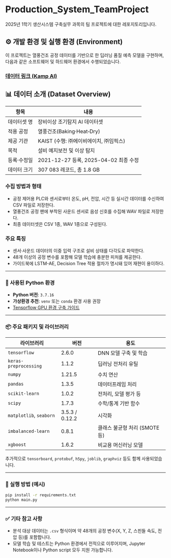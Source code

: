 # Production_System_TeamProject
2025년 1학기 생산시스템 구축실무 과목의 팀 프로젝트에 대한 레포지토리입니다.

## ⚙️ 개발 환경 및 실행 환경 (Environment)

이 프로젝트는 열풍건조 공정 데이터를 기반으로 한 딥러닝 품질 예측 모델을 구현하며, 다음과 같은 소프트웨어 및 하드웨어 환경에서 수행되었습니다.
### [데이터 링크 (Kamp AI)](https://www.kamp-ai.kr/aidataDetail?page=1&DATASET_SEQ=23)

## 📊 데이터 소개 (Dataset Overview)

| 항목     | 내용                                                    |
| ------ | ----------------------------------------------------- |
| 데이터셋 명 | 장비이상 조기탐지 AI 데이터셋                                     |
| 적용 공정  | 열풍건조(Baking·Heat‐Dry)                                 |
| 제공 기관  | KAIST (수행: ㈜에이비에이치, ㈜임픽스)                             |
| 목적     | 설비 예지보전 및 이상 탐지                                       |
| 등록·수정일 | 2021-12-27 등록, 2025-04-02 최종 수정                       |
| 데이터 크기 | 307 083 레코드, 총 1.8 GB                                 |

### 수집 방법과 형태

* 공정 제어용 PLC와 센서로부터 온도, pH, 전압, 시간 등 실시간 데이터를 수신하여 CSV 파일로 저장한다.
* 열풍건조 공정 팬에 부착된 사운드 센서로 음성 신호를 수집해 WAV 파일로 저장한다.
* 최종 데이터셋은 CSV 1종, WAV 1종으로 구성된다.

### 주요 특징

* 센서·사운드 데이터의 이중 입력 구조로 설비 상태를 다각도로 파악한다.
* 48개 이상의 공정 변수를 포함해 모델 학습에 충분한 피처를 제공한다.
* 가이드북에 LSTM-AE, Decision Tree 적용 절차가 명시돼 있어 재현이 용이하다.

---

### 📌 사용된 Python 환경

* **Python 버전**: `3.7.16`
* **가상환경 추천**: `venv` 또는 `conda` 환경 사용 권장
* [Tensorflow GPU 환경 구축 가이드](https://youtu.be/M4urbN0fPyM?list=FLymXUrZPMX6J6TBv0ytj4jA)

---

### 📦 주요 패키지 및 라이브러리

| 라이브러리                   | 버전             | 용도                   |
| ----------------------- | -------------- | -------------------- |
| `tensorflow`            | 2.6.0          | DNN 모델 구축 및 학습       |
| `keras-preprocessing`   | 1.1.2          | 딥러닝 전처리 유틸           |
| `numpy`                 | 1.21.5         | 수치 연산                |
| `pandas`                | 1.3.5          | 데이터프레임 처리            |
| `scikit-learn`          | 1.0.2          | 전처리, 모델 평가 등         |
| `scipy`                 | 1.7.3          | 수학/통계 기반 함수          |
| `matplotlib`, `seaborn` | 3.5.3 / 0.12.2 | 시각화                  |
| `imbalanced-learn`      | 0.8.1          | 클래스 불균형 처리 (SMOTE 등) |
| `xgboost`               | 1.6.2          | 비교용 머신러닝 모델          |

추가적으로 `tensorboard`, `protobuf`, `h5py`, `joblib`, `graphviz` 등도 함께 사용되었습니다.

---

### 📎 실행 방법 (예시)

```bash
pip install -r requirements.txt
python main.py
```

---

### ✅ 기타 참고 사항

* 분석 대상 데이터는 `.csv` 형식이며 약 48개의 공정 변수(X, Y, Z, 스핀들 속도, 전압 등)를 포함합니다.
* 모델 학습 및 테스트는 Python 환경에서 전적으로 이루어지며, Jupyter Notebook이나 Python script 모두 지원 가능합니다.
